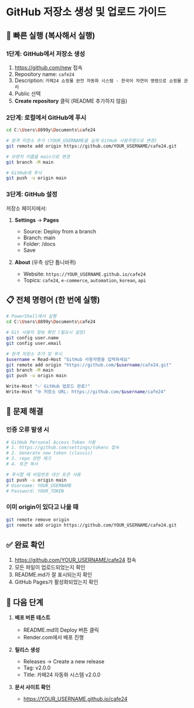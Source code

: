# GitHub 저장소 생성 및 업로드 가이드

## 🚀 빠른 실행 (복사해서 실행)

### 1단계: GitHub에서 저장소 생성
1. https://github.com/new 접속
2. Repository name: `cafe24`
3. Description: `카페24 쇼핑몰 완전 자동화 시스템 - 한국어 자연어 명령으로 쇼핑몰 관리`
4. Public 선택
5. **Create repository** 클릭 (README 추가하지 않음)

### 2단계: 로컬에서 GitHub에 푸시

```bash
cd C:\Users\8899y\Documents\cafe24

# 원격 저장소 추가 (YOUR_USERNAME을 실제 GitHub 사용자명으로 변경)
git remote add origin https://github.com/YOUR_USERNAME/cafe24.git

# 브랜치 이름을 main으로 변경
git branch -M main

# GitHub에 푸시
git push -u origin main
```

### 3단계: GitHub 설정

저장소 페이지에서:

1. **Settings** → **Pages**
   - Source: Deploy from a branch
   - Branch: main
   - Folder: /docs
   - Save

2. **About** (우측 상단 톱니바퀴)
   - Website: `https://YOUR_USERNAME.github.io/cafe24`
   - Topics: `cafe24`, `e-commerce`, `automation`, `korean`, `api`

## 📋 전체 명령어 (한 번에 실행)

```bash
# PowerShell에서 실행
cd C:\Users\8899y\Documents\cafe24

# Git 사용자 정보 확인 (필요시 설정)
git config user.name
git config user.email

# 원격 저장소 추가 및 푸시
$username = Read-Host "GitHub 사용자명을 입력하세요"
git remote add origin "https://github.com/$username/cafe24.git"
git branch -M main
git push -u origin main

Write-Host "✅ GitHub 업로드 완료!"
Write-Host "🌐 저장소 URL: https://github.com/$username/cafe24"
```

## 🔧 문제 해결

### 인증 오류 발생 시
```bash
# GitHub Personal Access Token 사용
# 1. https://github.com/settings/tokens 접속
# 2. Generate new token (classic)
# 3. repo 권한 체크
# 4. 토큰 복사

# 푸시할 때 비밀번호 대신 토큰 사용
git push -u origin main
# Username: YOUR_USERNAME
# Password: YOUR_TOKEN
```

### 이미 origin이 있다고 나올 때
```bash
git remote remove origin
git remote add origin https://github.com/YOUR_USERNAME/cafe24.git
```

## ✅ 완료 확인

1. https://github.com/YOUR_USERNAME/cafe24 접속
2. 모든 파일이 업로드되었는지 확인
3. README.md가 잘 표시되는지 확인
4. GitHub Pages가 활성화되었는지 확인

## 🎯 다음 단계

1. **배포 버튼 테스트**
   - README.md의 Deploy 버튼 클릭
   - Render.com에서 배포 진행

2. **릴리스 생성**
   - Releases → Create a new release
   - Tag: v2.0.0
   - Title: 카페24 자동화 시스템 v2.0.0

3. **문서 사이트 확인**
   - https://YOUR_USERNAME.github.io/cafe24